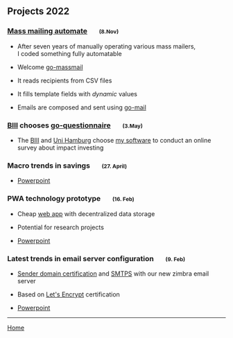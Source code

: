 <!-- headline will be auto-inserted  -->

## Projects&nbsp;2022

### [Mass mailing automate](https://github.com/zew/go-massmailing) <span style='font-size:75%'> &nbsp; &nbsp; &nbsp; &nbsp; (8.Nov)</span>

* After seven years of manually operating various mass mailers,  
  I coded something fully automatable

* Welcome [go-massmail](https://github.com/zew/go-massmail) 

* It reads recipients from CSV files

* It fills template fields with _dynamic_ values

* Emails are composed and sent using [go-mail](https://github.com/zew/go-mail)


### [BIII](https://bundesinitiative-impact-investing.de/) chooses [go-questionnaire](https://github.com/zew/go-questionnaire)  <span style='font-size:75%'> &nbsp; &nbsp; &nbsp; &nbsp; (3.May)</span>

* The [BIII](https://bundesinitiative-impact-investing.de/) and [Uni Hamburg](https://www.wiso.uni-hamburg.de/fachbereich-sozoek/professuren/busch/04-team/busch-timo.html) choose [my software](https://github.com/zew/go-questionnaire) to conduct an online survey about impact investing


### Macro trends in savings <span style='font-size:75%'> &nbsp; &nbsp; &nbsp; &nbsp; (27. April)</span>

* [Powerpoint](./2022/macro-trends-and-retirement-savings.pptx)

### PWA technology prototype  <span style='font-size:75%'> &nbsp; &nbsp; &nbsp; &nbsp; (16. Feb)</span>

* Cheap [web app](https://github.com/pbberlin/go-pwa) with decentralized data storage

* Potential for research projects

* [Powerpoint](./2022/go-pwa-architecture.pptx)


### Latest trends in email server configuration  <span style='font-size:75%'> &nbsp; &nbsp; &nbsp; &nbsp; (9. Feb)</span>

* [Sender domain certification](https://en.wikipedia.org/wiki/DomainKeys_Identified_Mail) and [SMTPS](https://en.wikipedia.org/wiki/SMTPS) with our new zimbra email server

*  Based on [Let's Encrypt](https://en.wikipedia.org/wiki/Let%27s_Encrypt) certification

* [Powerpoint](./2022/email-server-dkim.pptx)

---

[Home](README.md)
